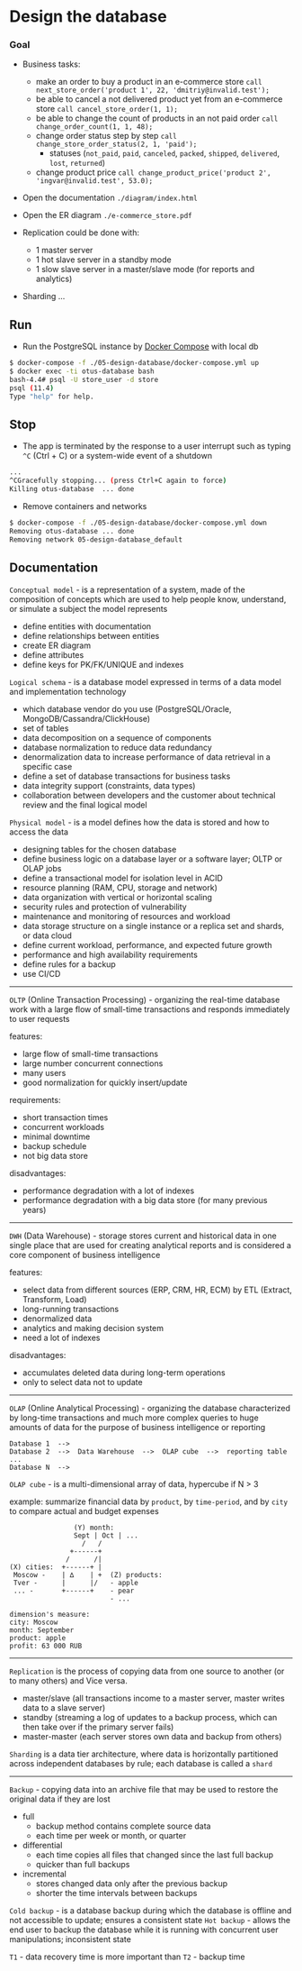 Design the database
=======

### Goal

 - Business tasks:
   - make an order to buy a product in an e-commerce store `call next_store_order('product 1', 22, 'dmitriy@invalid.test');`
   - be able to cancel a not delivered product yet from an e-commerce store `call cancel_store_order(1, 1);`
   - be able to change the count of products in an not paid order `call change_order_count(1, 1, 48);`
   - change order status step by step `call change_store_order_status(2, 1, 'paid');`
     - statuses (`not_paid`, `paid`, `canceled`, `packed`, `shipped`, `delivered`, `lost`, `returned`)
   - change product price `call change_product_price('product 2', 'ingvar@invalid.test', 53.0);`

  - Open the documentation `./diagram/index.html`
  - Open the ER diagram `./e-commerce_store.pdf`
  - Replication could be done with:
    - 1 master server
    - 1 hot slave server in a standby mode
    - 1 slow slave server in a master/slave mode (for reports and analytics)
 - Sharding ...


## Run

 - Run the PostgreSQL instance by [Docker Compose](https://docs.docker.com/compose/) with local db
```bash
$ docker-compose -f ./05-design-database/docker-compose.yml up
$ docker exec -ti otus-database bash
bash-4.4# psql -U store_user -d store
psql (11.4)
Type "help" for help.
```

## Stop

 * The app is terminated by the response to a user interrupt such as typing `^C` (Ctrl + C) or a system-wide event of a shutdown
```bash
...
^CGracefully stopping... (press Ctrl+C again to force)
Killing otus-database  ... done
```

 * Remove containers and networks
```bash
$ docker-compose -f ./05-design-database/docker-compose.yml down
Removing otus-database ... done
Removing network 05-design-database_default
```


## Documentation

`Conceptual model` - is a representation of a system, made of the composition of concepts which are used to help people know, understand, or simulate a subject the model represents
 - define entities with documentation
 - define relationships between entities
 - create ER diagram
 - define attributes
 - define keys for PK/FK/UNIQUE and indexes

`Logical schema` - is a database model expressed in terms of a data model and implementation technology
 - which database vendor do you use (PostgreSQL/Oracle, MongoDB/Cassandra/ClickHouse)
 - set of tables
 - data decomposition on a sequence of components
 - database normalization to reduce data redundancy
 - denormalization data to increase performance of data retrieval in a specific case
 - define a set of database transactions for business tasks
 - data integrity support (constraints, data types)
 - collaboration between developers and the customer about technical review and the final logical model

`Physical model` - is a model defines how the data is stored and how to access the data
 - designing tables for the chosen database
 - define business logic on a database layer or a software layer; OLTP or OLAP jobs
 - define a transactional model for isolation level in ACID
 - resource planning (RAM, CPU, storage and network)
 - data organization with vertical or horizontal scaling
 - security rules and protection of vulnerability
 - maintenance and monitoring of resources and workload
 - data storage structure on a single instance or a replica set and shards, or data cloud
 - define current workload, performance, and expected future growth
 - performance and high availability requirements
 - define rules for a backup
 - use CI/CD


---
`OLTP` (Online Transaction Processing) - organizing the real-time database work with a large flow of small-time transactions and responds immediately to user requests

features:
 - large flow of small-time transactions
 - large number concurrent connections
 - many users
 - good normalization for quickly insert/update

requirements:
 - short transaction times
 - concurrent workloads
 - minimal downtime
 - backup schedule
 - not big data store

disadvantages:
 - performance degradation with a lot of indexes
 - performance degradation with a big data store (for many previous years)


---
`DWH` (Data Warehouse) - storage stores current and historical data in one single place that are used for creating analytical reports and is considered a core component of business intelligence

features:
 - select data from different sources (ERP, CRM, HR, ECM) by ETL (Extract, Transform, Load)
 - long-running transactions
 - denormalized data
 - analytics and making decision system
 - need a lot of indexes

disadvantages:
 - accumulates deleted data during long-term operations
 - only to select data not to update


---
`OLAP` (Online Analytical Processing) - organizing the database characterized by long-time transactions and much more complex queries to huge amounts of data for the purpose of business intelligence or reporting

```
Database 1  -->
Database 2  -->  Data Warehouse  -->  OLAP cube  -->  reporting table
...
Database N  -->
```

`OLAP cube` - is a multi-dimensional array of data, hypercube if N > 3

example:  summarize financial data by `product`, by `time-period`, and by `city` to compare actual and budget expenses
```
                (Y) month:
                Sept | Oct | ...
                  /   /
               +------+         
              /      /|         
(X) cities:  +------+ |
 Moscow -    | ∆    | +  (Z) products:
 Tver -      |      |/   - apple
 ... -       +------+    - pear
                         - ...

dimension's measure:
city: Moscow
month: September
product: apple
profit: 63 000 RUB
```

---
`Replication` is the process of copying data from one source to another (or to many others) and Vice versa.
 - master/slave (all transactions income to a master server, master writes data to a slave server)
 - standby (streaming a log of updates to a backup process, which can then take over if the primary server fails)
 - master-master (each server stores own data and backup from others)

`Sharding` is a data tier architecture, where data is horizontally partitioned across independent databases by rule; each database is called a `shard`


---
`Backup` - copying data into an archive file that may be used to restore the original data if they are lost
 - full
   - backup method contains complete source data
   - each time per week or month, or quarter
 - differential
   - each time copies all files that changed since the last full backup
   - quicker than full backups
 - incremental
   - stores changed data only after the previous backup
   - shorter the time intervals between backups

`Cold backup` - is a database backup during which the database is offline and not accessible to update; ensures a consistent state
`Hot backup` - allows the end user to backup the database while it is running with concurrent user manipulations; inconsistent state

`T1` - data recovery time is more important than `T2` - backup time

